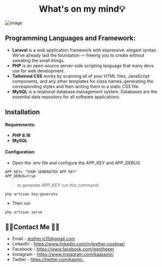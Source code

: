 <h1 align="center">What's on my mind💡</h1>

![image](https://user-images.githubusercontent.com/56688615/205464164-52698ffb-e149-41a0-93bf-559c3bf807da.png)

## Programming Languages and Framework:

- <strong>Laravel</strong> is a web application framework with expressive, elegant syntax. We’ve already laid the foundation — freeing you to create without sweating the small things.
- <strong>PHP</strong> is an open-source server-side scripting language that many devs use for web development.
- <strong>Tailwinnd CSS</strong> works by scanning all of your HTML files, JavaScript components, and any other templates for class names, generating the corresponding styles and then writing them to a static CSS file.
- <strong>MySQL</strong> is a relational database management system. Databases are the essential data repository for all software applications. 

## Installation
#### Requirements:

- <strong>PHP 8.16
- MySQL</strong>

#### Configuration:

- Open the .env file and configure the APP_KEY and APP_DEBUG

```
APP_KEY= "YOUR GENERATED APP KEY"
APP_DEBUG=true
```
> to generate APP_KEY run this command:
```
php artisan key:generate
```

- Then run

```
php artisan serve
```

## 👨‍💻Contact Me 🚀🔵
- Email - jesther.jc15@gmail.com
- LinkedIn - https://www.linkedin.com/in/jesther-costinar/
- Facebook - https://www.facebook.com/jeestheeer
- Instagram - https://www.instagram.com/kaassmir/
- Twitter - https://twitter.com/kasmir_
